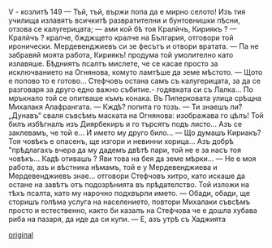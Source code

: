 ﻿V -
козлитѣ	149
— Тъй, тъй, вържи попа да е мирно селото! Изъ тия училища излавятъ всичкитѣ развратителни и бунтовнишки пѣсни, отзова се калугерицата; — ами кой бѣ тоя Кралѝчъ, Кириякъ ?
— Кралѝчъ ? кралче, бжджщето кралче на България, отговори той иронически.
Мердевенджиевъ си зе фесътъ и отвори вратата.
— Па не забравяй моята работа, Кириякъ! продума той умолително като излавяше. Бѣдниятъ псалтъ мислете, че се касае просто за исключванието на Огнянова, комуто ламтѣше да земе мѣстото.
— Щото е попово то е готово...
Стефчовъ остана самъ съ калугерицата, за да се разговаря за друго едно важно събитие.- годявката си съ Лалка... По мръкнало той се опитваше къмъ конака.
Въ Пиперковата улица срѣщна Михалакя Алафрангата.
— Кждѣ? попита го тозъ.
— Ти знаешъ ли? „Дунавъ“ сваля съвсѣмъ маската на Огнянова: изображава го цѣлъ! Той билъ избѣгналъ изъ Диярбекиръ и го търсятъ подъ листо... Азъ се заклевамъ, че той е... И името му друго било...
— Що думашъ Кириакъ? Тоя човѣкъ е опасенъ, ще изгори и невинни хорица... Азъ добрѣ "прѣдлагахъ вчера да му дадемъ двѣтѣ пари, той не е за насъ тоя човѣкъ... Кадѣ отивашъ ? Яви това на бея да земе мѣрки...
— Не е моя работа, азъ и вѣстника нѣмамъ, той е у Мердевенджиева и Мердевенджиевъ знае... отговори Стефчовъ хитро, като искаше да остане на завѣтъ отъ подозрѣнията въ прѣдателство. Той изложи на тѣхъ псалта, като му нарочно подхвърли името.
— Обади, обади, ще сторишъ голѣма услуга на населението, повтори Михалаки съвсѣмъ просто и естественно, както би казалъ на Стефчова че е дошла хубава риба на пазаря, да иде да си купи. — Е, азъ утрѣ съ Хаджията

[original](images/168.jpg)